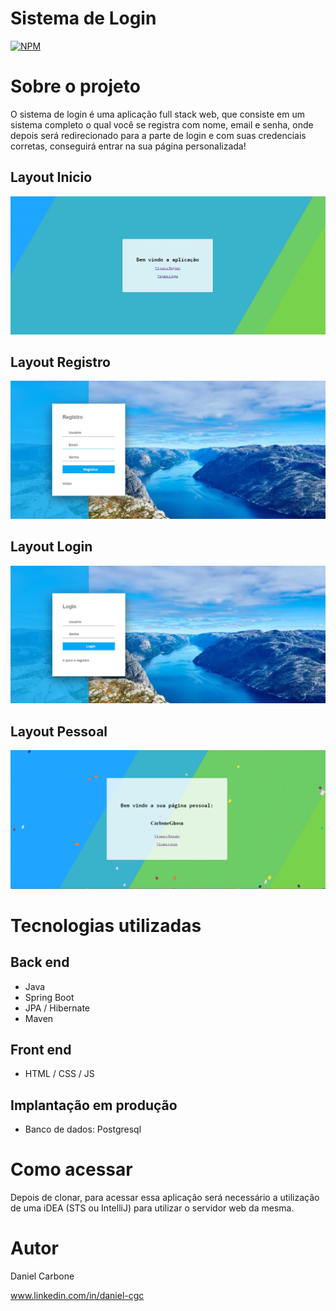 # Sistema de Login
[![NPM](https://img.shields.io/npm/l/react)](https://github.com/CarboneGhosn/Java/blob/Login/LICENSE) 

# Sobre o projeto

O sistema de login é uma aplicação full stack web, que consiste em um sistema completo o qual você se registra com nome, email e senha, onde depois será redirecionado para a parte de login e com suas credenciais corretas, conseguirá entrar na sua página personalizada!

## Layout Inicio
![Inicio](https://github.com/CarboneGhosn/Java/blob/Login/assets/Inicio.jpeg)

## Layout Registro
![Registro](https://github.com/CarboneGhosn/Java/blob/Login/assets/Registro.jpeg)

## Layout Login
![Login](https://github.com/CarboneGhosn/Java/blob/Login/assets/Login.jpeg)

## Layout Pessoal
![Pessoal](https://github.com/CarboneGhosn/Java/blob/Login/assets/Personal.png)

# Tecnologias utilizadas
## Back end
- Java
- Spring Boot
- JPA / Hibernate
- Maven
  
## Front end
- HTML / CSS / JS 

## Implantação em produção
- Banco de dados: Postgresql

# Como acessar
Depois de clonar, para acessar essa aplicação será necessário a utilização de uma iDEA (STS ou IntelliJ) para utilizar o servidor web da mesma.

# Autor
Daniel Carbone

www.linkedin.com/in/daniel-cgc


